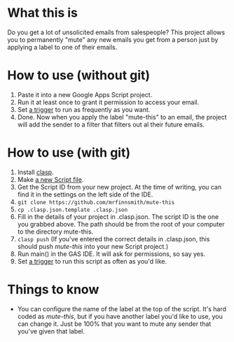 # What this is
Do you get a lot of unsolicited emails from salespeople? This project allows you to permanently "mute" any new emails you get from a person just by applying a label to one of their emails.

# How to use (without git)
1. Paste it into a new Google Apps Script project.
1. Run it at least once to grant it permission to access your email.
1. Set [a trigger](https://developers.google.com/apps-script/guides/triggers) to run as frequently as you want.
1. Done. Now when you apply the label "mute-this" to an email, the project will add the sender to a filter that filters out al their future emails.

# How to use (with git)
1. Install [clasp](https://developers.google.com/apps-script/guides/clasp).
1. Make [a new Script file](https://script.new).
1. Get the Script ID from your new project. At the time of writing, you can find it in the settings on the left side of the IDE.
1. `git clone https://github.com/mrfinnsmith/mute-this`
1. `cp .clasp.json.template .clasp.json`
1. Fill in the details of your project in .clasp.json. The script ID is the one you grabbed above. The path should be from the root of your computer to the directory mute-this.
1. `clasp push` (If you've entered the correct details in .clasp.json, this should push *mute-this* into your new Script project.)
1. Run main() in the GAS IDE. It will ask for permissions, so say yes.
1. Set [a trigger](https://developers.google.com/apps-script/guides/triggers) to run this script as often as you'd like.

# Things to know
* You can configure the name of the label at the top of the script. It's hard coded as *mute-this*, but if you have another label you'd like to use, you can change it. Just be 100% that you want to mute any sender that you've given that label.